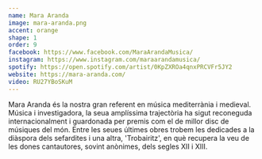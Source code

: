 ```yaml
---
name: Mara Aranda
image: mara-aranda.png
accent: orange
shape: 1
order: 9
facebook: https://www.facebook.com/MaraArandaMusica/
instagram: https://www.instagram.com/maraarandamusica/
spotify: https://open.spotify.com/artist/0KpZXROa4qnxPRCVFr5JY2
website: https://mara-aranda.com/
video: RU27YBoSKuM
---
```


Mara Aranda és la nostra gran referent en música mediterrània i medieval. Música i investigadora, la seua amplíssima trajectòria ha sigut reconeguda internacionalment i guardonada per premis com el de millor disc de músiques del món. Entre les seues últimes obres trobem les dedicades a la diàspora dels sefardites i una altra, 'Trobairitz', en què recupera la veu de les dones cantautores, sovint anònimes, dels segles XII i XIII. 
